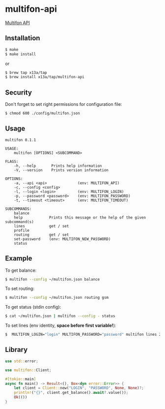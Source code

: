 # multifon-api

[Multifon API](https://multifon.megafon.ru/)

## Installation
```sh
$ make
$ make install
```
or
```sh
$ brew tap x13a/tap
$ brew install x13a/tap/multifon-api
```

## Security

Don't forget to set right permissions for configuration file:
```sh
$ chmod 600 ./config/multifon.json
```

## Usage
```text
multifon 0.1.1

USAGE:
    multifon [OPTIONS] <SUBCOMMAND>

FLAGS:
    -h, --help       Prints help information
    -V, --version    Prints version information

OPTIONS:
    -a, --api <api>              (env: MULTIFON_API)
    -c, --config <config>
    -l, --login <login>          (env: MULTIFON_LOGIN)
    -p, --password <password>    (env: MULTIFON_PASSWORD)
    -t, --timeout <timeout>      (env: MULTIFON_TIMEOUT)

SUBCOMMANDS:
    balance
    help            Prints this message or the help of the given subcommand(s)
    lines           get / set
    profile
    routing         get / set
    set-password    (env: MULTIFON_NEW_PASSWORD)
    status
```

## Example

To get balance:
```sh
$ multifon --config ~/multifon.json balance
```

To set routing:
```sh
$ multifon --config ~/multifon.json routing gsm
```

To get status (stdin config):
```sh
$ cat ~/multifon.json | multifon --config - status
```

To set lines (env identity, **space before first variable!**):
```sh
$  MULTIFON_LOGIN="login" MULTIFON_PASSWORD="password" multifon lines 2
```

## Library
```rust
use std::error;

use multifon::Client;

#[tokio::main]
async fn main() -> Result<(), Box<dyn error::Error>> {
    let client = Client::new("LOGIN", "PASSWORD", None, None)?;
    println!("{}", client.get_balance().await?.value());
    Ok(())
}
```
